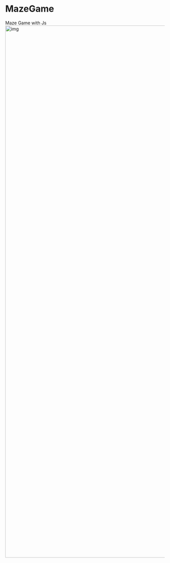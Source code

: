 # MazeGame
Maze Game with Js
<img width="1680" alt="img" src="https://github.com/alegborisovic/MazeGame/assets/113502552/4d1ff6a7-9444-4875-b28f-ad4ac954ca2d">
